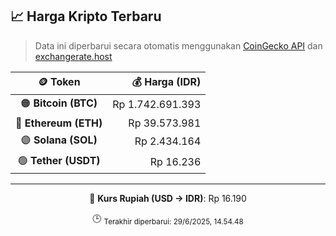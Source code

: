 

<!-- HARGA_KRIPTO -->
## 📈 Harga Kripto Terbaru

> Data ini diperbarui secara otomatis menggunakan [CoinGecko API](https://www.coingecko.com/) dan [exchangerate.host](https://exchangerate.host/)

<div align="center">

| 🪙 Token | 💰 Harga (IDR) |
|:------:|---------------:|
| 🟠 **Bitcoin (BTC)**   | Rp 1.742.691.393 |
| 🔵 **Ethereum (ETH)**  | Rp 39.573.981 |
| 🟣 **Solana (SOL)**    | Rp 2.434.164 |
| 🟢 **Tether (USDT)**   | Rp 16.236 |

---

💱 **Kurs Rupiah (USD → IDR)**: Rp 16.190

🕒 <sub>Terakhir diperbarui: 29/6/2025, 14.54.48</sub>

</div>
<!-- /HARGA_KRIPTO -->
